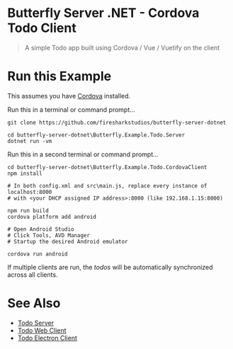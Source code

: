 # Butterfly Server .NET - Cordova Todo Client

> A simple Todo app built using Cordova / Vue / Vuetify on the client


# Run this Example

This assumes you have [Cordova](https://cordova.apache.org/) installed.

Run this in a terminal or command prompt...

```
git clone https://github.com/firesharkstudios/butterfly-server-dotnet

cd butterfly-server-dotnet\Butterfly.Example.Todo.Server
dotnet run -vm
```

Run this in a second terminal or command prompt...

```
cd butterfly-server-dotnet\Butterfly.Example.Todo.CordovaClient
npm install

# In both config.xml and src\main.js, replace every instance of localhost:8000
# with <your DHCP assigned IP address>:8000 (like 192.168.1.15:8000)

npm run build
cordova platform add android

# Open Android Studio
# Click Tools, AVD Manager
# Startup the desired Android emulator

cordova run android

```

If multiple clients are run, the *todos* will be automatically synchronized across all clients.

# See Also

- [Todo Server](https://github.com/firesharkstudios/butterfly-server-dotnet/tree/master/Butterfly.Example.Todo.Server)
- [Todo Web Client](https://github.com/firesharkstudios/butterfly-server-dotnet/tree/master/Butterfly.Example.Todo.Client)
- [Todo Electron Client](https://github.com/firesharkstudios/butterfly-server-dotnet/tree/master/Butterfly.Example.Todo.ElectronClient)

